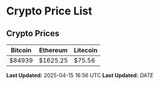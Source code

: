 # Crypto Price List

## Crypto Prices
| Bitcoin | Ethereum | Litecoin |
| ------- | -------- | -------- |
| $84939 | $1625.25 | $75.56 |
**Last Updated:** 2025-04-15 16:56 UTC
**Last Updated:** $DATE$
